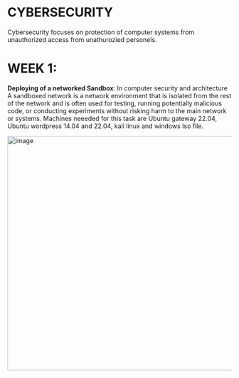 # CYBERSECURITY
Cybersecurity focuses on protection of computer systems from unauthorized access from unathurozied personels.
# WEEK 1:
**Deploying of a networked Sandbox**: In computer security and architecture A sandboxed network is a network environment that is isolated from the rest of the network and is often used for testing, running potentially malicious code, or conducting experiments without risking harm to the main network or systems. Machines neeeded for this task are Ubuntu gateway 22.04, Ubuntu wordpress 14.04 and 22.04, kali linux and windows Iso file.



<img width="527" alt="image" src="https://github.com/Cincodes/CYBERSECURITY/assets/88980634/6eb9dc21-aefe-44ae-a051-8ac9af4d3ded">
